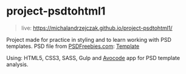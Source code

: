 # project-psdtohtml1

> live: https://michalandrzejczak.github.io/project-psdtohtml1/

Project made for practice in styling and to learn working with PSD templates. PSD file from [PSDFreebies.com](https://psdfreebies.com/): 
[Template](https://psdfreebies.com/psd/personal-portfolio-corporate-website-template-psd)

Using: HTML5, CSS3, SASS, Gulp and [Avocode](https://avocode.com/) app for PSD template analysis. 

